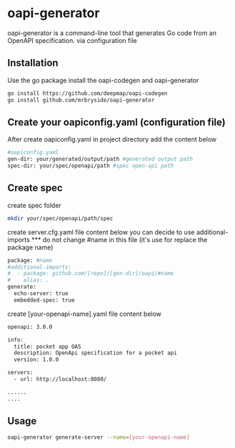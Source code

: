 # oapi-generator 

oapi-generator is a command-line tool that generates Go code from an OpenAPI specification. via configuration file 

## Installation

Use the go package install the oapi-codegen and oapi-generator 

```bash
go install https://github.com/deepmap/oapi-codegen
go install github.com/mrbryside/oapi-generator
```


## Create your oapiconfig.yaml (configuration file)
After create oapiconfig.yaml in project directory add the content below

```bash
#oapiconfig.yaml
gen-dir: your/generated/output/path #generated output path
spec-dir: your/spec/openapi/path #spec open-api path
```

## Create spec
create spec folder 
```bash
mkdir your/spec/openapi/path/spec
```
create server.cfg.yaml file content below you can decide to use additional-imports
*** do not change #name in this file (it's use for replace the package name)
```bash
package: #name
#additional-imports:
#  - package: github.com/[repo]/[gen-dir]/oapi/#name
#    alias: .
generate:
  echo-server: true
  embedded-spec: true
```
create [your-openapi-name].yaml file content below
```bash
openapi: 3.0.0

info:
  title: pocket app OAS
  description: OpenApi specification for a pocket api
  version: 1.0.0

servers:
  - url: http://localhost:8080/

......
....
```

## Usage
```bash
oapi-generator generate-server --name=[your-openapi-name]
```